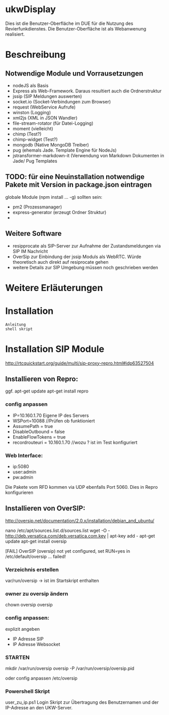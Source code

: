 # ukwDisplay
Dies ist die Benutzer-Oberfläche im DUE für die Nutzung des Revierfunkdienstes. Die Benutzer-Oberfläche ist als Webanwenung realisiert.

# Beschreibung
## Notwendige Module und Vorrausetzungen
- nodeJS als Basis
- Express als Web-Framework. Daraus resultiert auch die Ordnerstruktur
- jssip (SIP Meldungen auswerten)
- socket.io (Socket-Verbindungen zum Browser)
- request (WebService Aufrufe)
- winston (Logging)
- xml2js (XML in JSON Wandler)
- file-stream-rotator (für Datei-Logging)
- moment (vielleicht)
- chimp (Test?)
- chimp-widget (Test?)
- mongodb (Native MongoDB Treiber)
- pug (ehemals Jade. Template Engine für NodeJs)
- jstransformer-markdown-it (Verwendung von Markdown Dokumenten in Jade/ Pug Templates
## TODO: für eine Neuinstallation notwendige Pakete mit Version in package.json eintragen

globale Module (npm install ... -g) sollten sein:
- pm2 (Prozessmanager)
- express-generator (erzeugt Ordner Struktur)
-

## Weitere Software
- resipprocate als SIP-Server zur Aufnahme der Zustandsmeldungen via SIP IM Nachricht
- OverSip zur Einbindung der jssip Moduls als WebRTC. Würde theoretisch auch direkt auf resiprocate gehen
- weitere Details zur SIP Umgebung müssen noch geschrieben werden

# Weitere Erläuterungen

# Installation
    Anleitung
    shell skript

# Installation SIP Module
http://rtcquickstart.org/guide/multi/sip-proxy-repro.html#idp63527504

## Installieren von Repro:
ggf. apt-get update
apt-get install repro

### config anpassen
- IP=10.160.1.70 Eigene IP des Servers
- WSPort=10088  //Prüfen ob funktioniert
- AssumePath = true
- DisableOutbound = false
- EnableFlowTokens = true
- recordrouteuri = 10.160.1.70 //wozu ? ist im Test konfiguriert

### Web Interface:
- ip:5080
- user:admin
- pw:admin

Die Pakete vom RFD kommen via UDP ebenfalls Port 5060. Dies in Repro konfigurieren



## Installieren von OverSIP:
http://oversip.net/documentation/2.0.x/installation/debian_and_ubuntu/

nano /etc/apt/sources.list.d/sources.list
wget -O - http://deb.versatica.com/deb.versatica.com.key | apt-key add -
apt-get update
apt-get install oversip

[FAIL] OverSIP (oversip) not yet configured, set RUN=yes in /etc/default/oversip ... failed!

### Verzeichnis erstellen
var/run/oversip    -> ist im Startskript enthalten

### owner zu oversip ändern
chown oversip oversip

### config anpassen:
explizit angeben
- IP Adresse SIP
- IP Adresse Websocket

### STARTEN
mkdir /var/run/oversip
oversip -P /var/run/oversip/oversip.pid

oder config anpassen /etc/oversip


### Powershell Skript
user_zu_ip.ps1 Login Skript zur Übertragung des Benutzernamen und der IP-Adresse an den UKW-Server.
